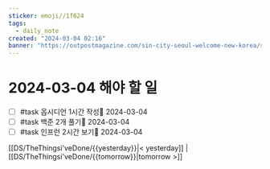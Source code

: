 ```yaml
---
sticker: emoji//1f624
tags:
  - daily_note
created: "2024-03-04 02:16"
banner: "https://outpostmagazine.com/sin-city-seoul-welcome-new-korea/seoul-skyline-photo/"
---
```


# 2024-03-04 해야 할 일

- [ ] #task 옵시디언 1시간 작성📅 2024-03-04
- [ ] #task 백준 2개 풀기📅 2024-03-04
- [ ] #task 인프런 2시간 보기📅 2024-03-04

[[DS/TheThingsi'veDone/{{yesterday}}|< yesterday]] | [[DS/TheThingsi'veDone/{{tomorrow}}|tomorrow >]]